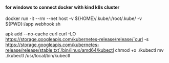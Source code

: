 #### for windows to connect docker with kind k8s cluster
docker run -it --rm --net host -v ${HOME}/.kube/:/root/.kube/ -v ${PWD}:/app webhook sh

apk add --no-cache curl
curl -LO https://storage.googleapis.com/kubernetes-release/release/`curl -s https://storage.googleapis.com/kubernetes-release/release/stable.txt`/bin/linux/amd64/kubectl
chmod +x ./kubectl
mv ./kubectl /usr/local/bin/kubectl
   

